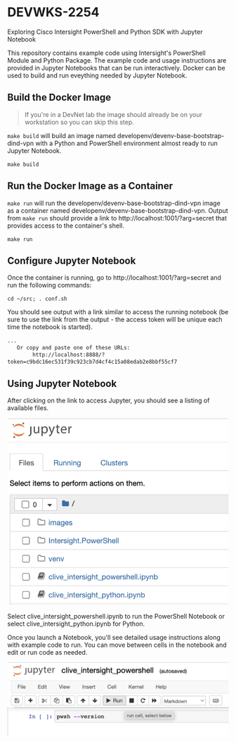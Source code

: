 # DEVWKS-2254

Exploring Cisco Intersight PowerShell and Python SDK with Jupyter Notebook

This repository contains example code using Intersight's PowerShell Module and Python Package.  The example code and usage instructions are provided in Jupyter Notebooks that can be run interactively.  Docker can be used to build and run eveything needed by Jupyter Notebook.


## Build the Docker Image

> If you're in a DevNet lab the image should already be on your workstation so you can skip this step.

`make build` will build an image named developenv/devenv-base-bootstrap-dind-vpn with a Python and PowerShell environment almost ready to run Jupyter Notebook.

```
make build
```


## Run the Docker Image as a Container

`make run` will run the developenv/devenv-base-bootstrap-dind-vpn image as a container named developenv/devenv-base-bootstrap-dind-vpn.  Output from `make run` should provide a link to http://localhost:1001/?arg=secret that provides access to the container's shell.

```
make run
```


## Configure Jupyter Notebook

Once the container is running, go to http://localhost:1001/?arg=secret and run the following commands:

```
cd ~/src; . conf.sh
```

You should see output with a link similar to access the running notebook (be sure to use the link from the output - the access token will be unique each time the notebook is started).

```
...
   Or copy and paste one of these URLs:
        http://localhost:8888/?token=c9bdc16ec531f39c923cb7d4cf4c15a08edab2e8bbf55cf7
```

## Using Jupyter Notebook

After clicking on the link to access Jupyter, you should see a listing of available files.

![Jupyter Browser](src/images/jupyter_browser.png)

Select clive_intersight_powershell.ipynb to run the PowerShell Notebook or select clive_intersight_python.ipynb for Python.

Once you launch a Notebook, you'll see detailed usage instructions along with example code to run.  You can move between cells in the notebook and edit or run code as needed.

![Run Cell](src/images/run_cell.png)
